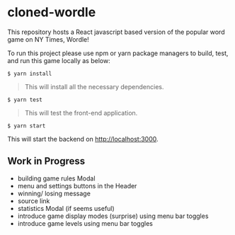 # cloned-wordle

This repository hosts a React javascript based version of the popular word game on NY Times, Wordle!

To run this project please use npm or yarn package managers to build, test, and run this game locally as below:

`$ yarn install`

> This will install all the necessary dependencies.

`$ yarn test`

> This will test the front-end application.

`$ yarn start`

This will start the backend on  [http://localhost:3000](http://localhost:3000).

## Work in Progress

- building game rules Modal
- menu and settings buttons in the Header
- winning/ losing message
- source link
- statistics Modal (if seems useful)
- introduce game display modes (surprise) using menu bar toggles
- introduce game levels using menu bar toggles
